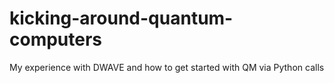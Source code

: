 # kicking-around-quantum-computers
My experience with DWAVE and how to get started with QM via Python calls
